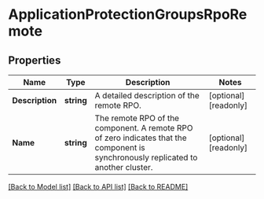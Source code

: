# ApplicationProtectionGroupsRpoRemote

## Properties

Name | Type | Description | Notes
------------ | ------------- | ------------- | -------------
**Description** | **string** | A detailed description of the remote RPO. | [optional] [readonly] 
**Name** | **string** | The remote RPO of the component. A remote RPO of zero indicates that the component is synchronously replicated to another cluster. | [optional] [readonly] 

[[Back to Model list]](../README.md#documentation-for-models) [[Back to API list]](../README.md#documentation-for-api-endpoints) [[Back to README]](../README.md)


